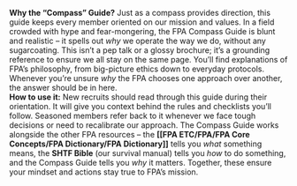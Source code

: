 **Why the “Compass” Guide?** Just as a compass provides direction, this guide keeps every member oriented on our mission and values. In a field crowded with hype and fear-mongering, the FPA Compass Guide is blunt and realistic – it spells out _why_ we operate the way we do, without any sugarcoating. This isn’t a pep talk or a glossy brochure; it’s a grounding reference to ensure we all stay on the same page. You’ll find explanations of FPA’s philosophy, from big-picture ethics down to everyday protocols. Whenever you’re unsure _why_ the FPA chooses one approach over another, the answer should be in here.  
**How to use it:** New recruits should read through this guide during their orientation. It will give you context behind the rules and checklists you’ll follow. Seasoned members refer back to it whenever we face tough decisions or need to recalibrate our approach. The Compass Guide works alongside the other FPA resources – the **[[FPA ETC/FPA/FPA Core Concepts/FPA Dictionary/FPA Dictionary]]** tells you _what_ something means, the **SHTF Bible** (our survival manual) tells you _how_ to do something, and the Compass Guide tells you _why_ it matters. Together, these ensure your mindset and actions stay true to FPA’s mission.